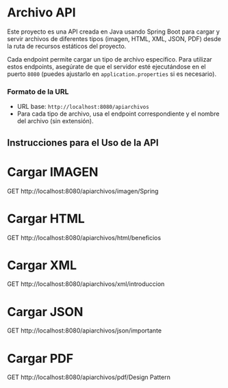 # Archivo API

Este proyecto es una API creada en Java usando Spring Boot para cargar y servir archivos de diferentes tipos (imagen, HTML, XML, JSON, PDF) desde la ruta de recursos estáticos del proyecto.

Cada endpoint permite cargar un tipo de archivo específico. Para utilizar estos endpoints, asegúrate de que el servidor esté ejecutándose en el puerto `8080` (puedes ajustarlo en `application.properties` si es necesario).

### Formato de la URL

- URL base: `http://localhost:8080/apiarchivos`
- Para cada tipo de archivo, usa el endpoint correspondiente y el nombre del archivo (sin extensión).

## Instrucciones para el Uso de la API
# Cargar IMAGEN
GET http://localhost:8080/apiarchivos/imagen/Spring

# Cargar HTML
GET http://localhost:8080/apiarchivos/html/beneficios

# Cargar XML
GET http://localhost:8080/apiarchivos/xml/introduccion

# Cargar JSON
GET http://localhost:8080/apiarchivos/json/importante

# Cargar PDF
GET http://localhost:8080/apiarchivos/pdf/Design Pattern
